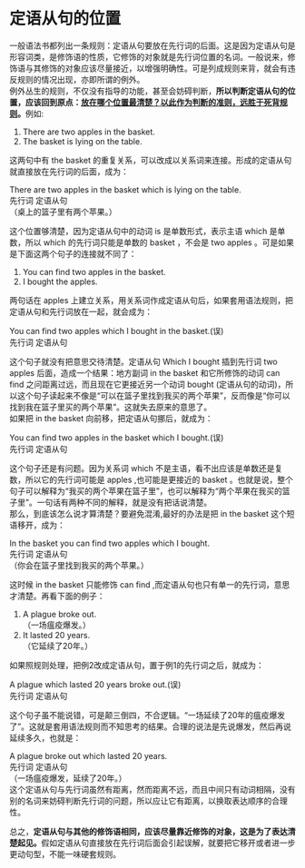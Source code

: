 # 定语从句的位置

一般语法书都列出一条规则：定语从句要放在先行词的后面。这是因为定语从句是形容词类，是修饰语的性质，它修饰的对象就是先行词位置的名词。一般说来，修饰语与其修饰的对象应该尽量接近，以增强明确性。可是列成规则来背，就会有违反规则的情况出现，亦即所谓的例外。  
例外丛生的规则，不仅没有指导的功能，甚至会妨碍判断，<b>所以**判断定语从句的位置**，应该回到原点：<u>放在哪个位置最清楚？以此作为判断的准则，远胜于死背规则</u>。</b>例如:  
>  
1. There are two apples in the basket.
2. The basket is lying on the table.

这两句中有 the basket 的重复关系，可以改成以关系词来连接。形成的定语从句就直接放在先行词的后面，成为：
>  
There are two apples in the basket which is lying on the table.  
先行词 定语从句  
（桌上的篮子里有两个苹果。）  

这个位置够清楚，因为定语从句中的动词 is 是单数形式，表示主语 which 是单数，所以 which 的先行词只能是单数的 basket ，不会是 two apples 。可是如果是下面这两个句子的连接就不同了：  
>  
1. You can find two apples in the basket.  
2. I bought the apples.  

两句话在 apples 上建立关系，用关系词作成定语从句后，如果套用语法规则，把定语从句和先行词放在一起，就会成为：  
>  
You can find two apples which I bought in the basket.(误)  
先行词 定语从句  

这个句子就没有把意思交待清楚。定语从句 Which I bought 插到先行词 two apples 后面，造成一个结果：地方副词 in the basket 和它所修饰的动词 can find 之问距离过远，而且现在它更接近另一个动词 bought (定语从句的动词)，所以这个句子读起来不像是“可以在篮子里找到我买的两个苹果”，反而像是“你可以找到我在篮子里买的两个苹果”。这就失去原来的意思了。  
如果把 in the basket 向前移，把定语从句挪后，就成为：  
>  
You can find two apples in the basket which I bought.(误)  
先行词 定语从句  

这个句子还是有问题。因为关系词 which 不是主语，看不出应该是单数还是复数，所以它的先行词可能是 apples ,也可能是更接近的 basket 。也就是说，整个句子可以解释为“我买的两个苹果在篮子里”，也可以解释为“两个苹果在我买的篮子里”。一句话有两种不同的解释，就是没有把话说清楚。  
那么，到底该怎么说才算清楚？要避免混淆,最好的办法是把 in the basket 这个短语移开，成为：   
>  
In the basket you can find two apples which I bought.  
先行词 定语从句  
（你会在篮子里找到我买的两个苹果。）  

这时候 in the basket 只能修饰 can find ,而定语从句也只有单一的先行词，意思才清楚。再看下面的例子：  
>   
1. A plague broke out.  
（一场瘟疫爆发。）  
2. It lasted 20 years.  
（它延续了20年。）  

如果照规则处理，把例2改成定语从句，置于例1的先行词之后，就成为：  
>  
A plague which lasted 20 years broke out.(误)  
先行词 定语从句  

这个句子虽不能说错，可是颠三倒四，不合逻辑。“一场延续了20年的瘟疫爆发了”。这就是套用语法规则而不知思考的结果。合理的说法是先说爆发，然后再说延续多久，也就是：  
>  
A plague broke out which lasted 20 years.  
先行词 定语从句  
（一场瘟疫爆发，延续了20年。）  
这个定语从句与先行词虽然有距离，然而距离不远，而且中间只有动词相隔，没有别的名词来妨碍判断先行词的问题，所以应让它有距离，以换取表达顺序的合理性。  

总之，<b>**定语从句**与其他的修饰语相同，应该**尽量靠近修饰的对象**，这是为了表达清楚起见。</b>假如定语从句直接放在先行词后面会引起误解，就要把它移开或者进一步更动句型，不能一味硬套规则。